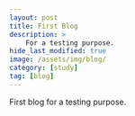 ```yaml
---
layout: post
title: First Blog
description: >
    For a testing purpose.
hide_last_modified: true
image: /assets/img/blog/
category: [study]
tag: [blog]
---
```


First blog for a testing purpose.